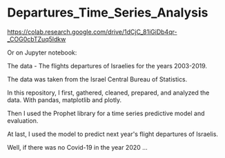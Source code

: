 # Departures_Time_Series_Analysis
https://colab.research.google.com/drive/1dCjC_81iGiDb4qr-_COG0cbTZuq5ldkw

Or on Jupyter notebook:

The data - The flights departures of Israelies for the years 2003-2019. 

The data was taken from the Israel Central Bureau of Statistics.

In this repository, I first, gathered, cleaned, prepared, and analyzed the data. With pandas, matplotlib and plotly.

Then I used the Prophet library for a time series predictive model and evaluation. 

At last, I used the model to predict next year's flight departures of Israelis.

Well, if there was no Covid-19 in the year 2020 ...
